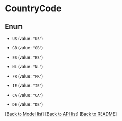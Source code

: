 # CountryCode

## Enum


* `US` (value: `"US"`)

* `GB` (value: `"GB"`)

* `ES` (value: `"ES"`)

* `NL` (value: `"NL"`)

* `FR` (value: `"FR"`)

* `IE` (value: `"IE"`)

* `CA` (value: `"CA"`)

* `DE` (value: `"DE"`)


[[Back to Model list]](../README.md#documentation-for-models) [[Back to API list]](../README.md#documentation-for-api-endpoints) [[Back to README]](../README.md)


